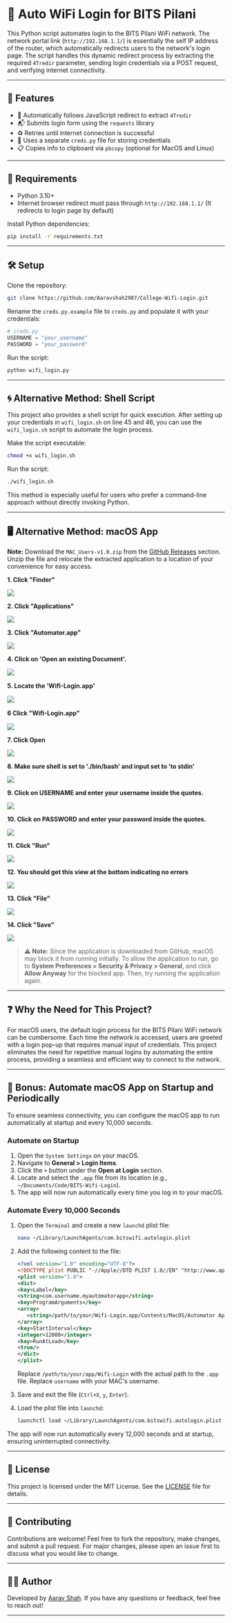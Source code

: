 # 🔐 Auto WiFi Login for BITS Pilani

This Python script automates login to the BITS Pilani WiFi network. The network portal link (`http://192.168.1.1/`) is essentially the self IP address of the router, which automatically redirects users to the network's login page. The script handles this dynamic redirect process by extracting the required `4Tredir` parameter, sending login credentials via a POST request, and verifying internet connectivity.

---

## 🚀 Features

- 🔄 Automatically follows JavaScript redirect to extract `4Tredir`
- 📬 Submits login form using the `requests` library
- ♻️ Retries until internet connection is successful
- 🔐 Uses a separate `creds.py` file for storing credentials
- 📋 Copies info to clipboard via `pbcopy` (optional for MacOS and Linux)

---

## 🧰 Requirements

- Python 3.10+
- Internet browser redirect must pass through `http://192.168.1.1/` (It redirects to login page by default)

Install Python dependencies:

```bash
pip install -r requirements.txt
```

---

## 🛠️ Setup

Clone the repository:

```bash
git clone https://github.com/Aaravshah2907/College-Wifi-Login.git
```

Rename the `creds.py.example` file to `creds.py` and populate it with your credentials:

```python
# creds.py
USERNAME = "your_username"
PASSWORD = "your_password"
```

Run the script:

```bash
python wifi_login.py
```

---

## 🌀 Alternative Method: Shell Script

This project also provides a shell script for quick execution. After setting up your credentials in `wifi_login.sh` on line 45 and 46, you can use the `wifi_login.sh` script to automate the login process.

Make the script executable:

```bash
chmod +x wifi_login.sh
```

Run the script:

```bash
./wifi_login.sh
```

This method is especially useful for users who prefer a command-line approach without directly invoking Python.

---

## 🖥️ Alternative Method: macOS App

**Note:** Download the `MAC_Users-v1.0.zip` from the [GitHub Releases](https://github.com/Aaravshah2907/College-Wifi-Login/releases) section. Unzip the file and relocate the extracted application to a location of your convenience for easy access.

**1. Click "Finder"**

<p><img src="./contents/2usnti1s.png"></p>

**2. Click "Applications"**

<p><img src="./contents/kmo0zhzj.png"></p>

**3. Click "Automator.app"**

<p><img src="./contents/ag0jce50.png"></p>

**4. Click on 'Open an existing Document'.**

<p><img src="./contents/ca3m0ml5.png"></p>

**5. Locate the 'Wiﬁ-Login.app'**

<p><img src="./contents/u1uvpqkz.png"></p>

**6 Click "Wiﬁ-Login.app"**

<p><img src="./contents/kwmyrdnf.png"></p>

**7. Click Open**

<p><img src="./contents/rwyn303f.png"></p>

**8. Make sure shell is set to './bin/bash' and input set to 'to stdin'**

<p><img src="./contents/fqquauji.png"></p>

**9. Click on USERNAME and enter your username inside the quotes.**

<p><img src="./contents/u5irnmcy.png"></p>

**10. Click on PASSWORD and enter your password inside the quotes.**

<p><img src="./contents/d3kobqnd.png"></p>

**11. Click "Run"**

<p><img src="./contents/jhr5x0jx.png"></p>

**12. You should get this view at the bottom indicating no errors**

<p><img src="./contents/yibrqktz.png"></p>

**13. Click "File"**

<p><img src="./contents/i4cb4kvx.png"></p>

**14. Click "Save"**

<p><img src="./contents/pcyja1cd.png"></p>

> **⚠️ Note:** Since the application is downloaded from GitHub, macOS may block it from running initially. To allow the application to run, go to **System Preferences > Security & Privacy > General**, and click **Allow Anyway** for the blocked app. Then, try running the application again.

---

## ❓ Why the Need for This Project?

For macOS users, the default login process for the BITS Pilani WiFi network can be cumbersome. Each time the network is accessed, users are greeted with a login pop-up that requires manual input of credentials. This project eliminates the need for repetitive manual logins by automating the entire process, providing a seamless and efficient way to connect to the network.

---

## 🎁 Bonus: Automate macOS App on Startup and Periodically

To ensure seamless connectivity, you can configure the macOS app to run automatically at startup and every 10,000 seconds.

### Automate on Startup

1. Open the `System Settings` on your macOS.
2. Navigate to **General > Login Items**.
3. Click the `+` button under the **Open at Login** section.
4. Locate and select the `.app` file from its location (e.g., `~/Documents/Code/BITS-Wifi-Login`).
5. The app will now run automatically every time you log in to your macOS.

### Automate Every 10,000 Seconds

1. Open the `Terminal` and create a new `launchd` plist file:

   ```bash
   nano ~/Library/LaunchAgents/com.bitswifi.autologin.plist
   ```

2. Add the following content to the file:

   ```xml
   <?xml version="1.0" encoding="UTF-8"?>
   <!DOCTYPE plist PUBLIC "-//Apple//DTD PLIST 1.0//EN" "http://www.apple.com/DTDs/PropertyList-1.0.dtd">
   <plist version="1.0">
   <dict>
   <key>Label</key>
   <string>com.username.myautomatorapp</string>
   <key>ProgramArguments</key>
   <array>
      <string>/path/to/your/Wifi-Login.app/Contents/MacOS/Automator Application Stub</string>
   </array>
   <key>StartInterval</key>
   <integer>12000</integer>
   <key>RunAtLoad</key>
   <true/>
   </dict>
   </plist>
   ```

   Replace `/path/to/your/app/Wifi-Login` with the actual path to the `.app` file. Replace `username` with your MAC's username.

3. Save and exit the file (`Ctrl+X`, `y`, `Enter`).

4. Load the plist file into `launchd`:

   ```bash
   launchctl load ~/Library/LaunchAgents/com.bitswifi.autologin.plist
   ```

The app will now run automatically every 12,000 seconds and at startup, ensuring uninterrupted connectivity.

---

## 📜 License

This project is licensed under the MIT License. See the [LICENSE](LICENSE) file for details.

---

## 🤝 Contributing

Contributions are welcome! Feel free to fork the repository, make changes, and submit a pull request. For major changes, please open an issue first to discuss what you would like to change.

---

## 🧑‍💻 Author

Developed by [Aarav Shah](https://github.com/Aaravshah2907). If you have any questions or feedback, feel free to reach out!

---
